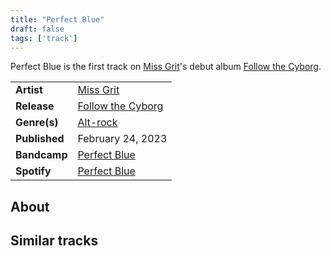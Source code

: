 ```yaml
---
title: "Perfect Blue"
draft: false
tags: ['track']
---
```


Perfect Blue is the first track on [Miss Grit](artists/Miss%20Grit.md)'s debut album [Follow the Cyborg](releases/Miss%Grit/Follow%the%Cyborg.md).

|                  |                                                                                           |
| ---------------- | ----------------------------------------------------------------------------------------- |
| **Artist**       | [Miss Grit](artists/Miss%20Grit.md)                                                       |
| **Release**      | [Follow the Cyborg](releases/Miss%Grit/Follow%the%Cyborg.md)                              |
| **Genre(s)**     | [Alt-rock](genres/Alt-rock.md)                                                            |
| **Published**    | February 24, 2023                                                                         |
| **Bandcamp**     | [Perfect Blue](https://missgrit.bandcamp.com/track/perfect-blue)                          |
| **Spotify**      | [Perfect Blue](https://open.spotify.com/track/4c7nNdZi1x61Pjvrgww4HD?si=9d7439fe225b4d35) |

## About


## Similar tracks
